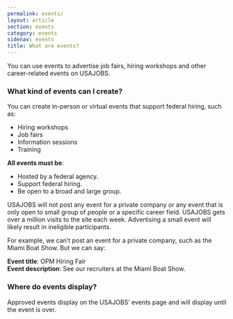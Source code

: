 ```yaml
---
permalink: events/
layout: article
section: events
category: events
sidenav: events
title: What are events?
---
```


You can use events to advertise job fairs, hiring workshops and other career-related events on USAJOBS. 

### What kind of events can I create?

You can create in-person or virtual events that support federal hiring, such as:

* Hiring workshops
* Job fairs
* Information sessions
* Training

**All events must be**:

* Hosted by a federal agency.
* Support federal hiring.
* Be open to a broad and large group.

USAJOBS will not post any event for a private company or any event that is only open to small group of people or a specific career field.  USAJOBS gets over a million visits to the site each week.  Advertising a small event will likely result in ineligible participants. 

For example, we can’t post an event for a private company, such as the Miami Boat Show. But we can say:

**Event title**: OPM Hiring Fair<br/>
**Event description**: See our recruiters at the Miami Boat Show.

### Where do events display?

Approved events display on the USAJOBS’ events page and will display until the event is over.